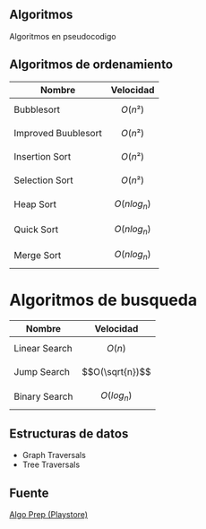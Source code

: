 ## Algoritmos

Algoritmos en pseudocodigo


## Algoritmos de ordenamiento

| Nombre | Velocidad |
| --- | --- |
| Bubblesort | $$O(n²)$$ |
| Improved Buublesort | $$O(n²)$$ |
| Insertion Sort | $$O(n²)$$ |
| Selection Sort | $$O(n²)$$ |
| Heap Sort | $$O(n log_n)$$ |
| Quick Sort | $$O(n log_n)$$ |
| Merge Sort | $$O(n log_n)$$ |


# Algoritmos de busqueda

| Nombre | Velocidad |
| --- | --- |
| Linear Search | $$O(n)$$ |
| Jump Search | $$O(\sqrt{n})$$ |
| Binary Search | $$O(log_n)$$ |


## Estructuras de datos

- Graph Traversals
- Tree Traversals


## Fuente

[Algo Prep (Playstore)](https://play.google.com/store/apps/details?id=com.pranitkulkarni.sortingdemo&hl=es)